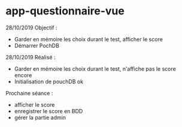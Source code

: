 # app-questionnaire-vue

28/10/2019 Objectif :
  - Garder en mémoire les choix durant le test, afficher le score
  - Démarrer PochDB
  
 28/10/2019 Réalisé :
  - Garder en mémoire les choix durant le test, n'affiche pas le score encore
  - Initialisation de pouchDB ok
 
 Prochaine séance :
  - afficher le score
  - enregistrer le score en BDD
  - gérer la partie admin
 
